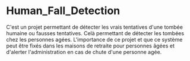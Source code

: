 # Human_Fall_Detection

C'est un projet permettant de détecter les vrais tentatives d'une tombée humaine ou fausses tentatives. 
Celà permettant de détecter les tombées chez les personnes agées.
L'importance de ce projet et que ce système peut être fixés dans les maisons de retraite pour personnes âgées et d'alerter l'administration en cas de chute d'une personne agée.
